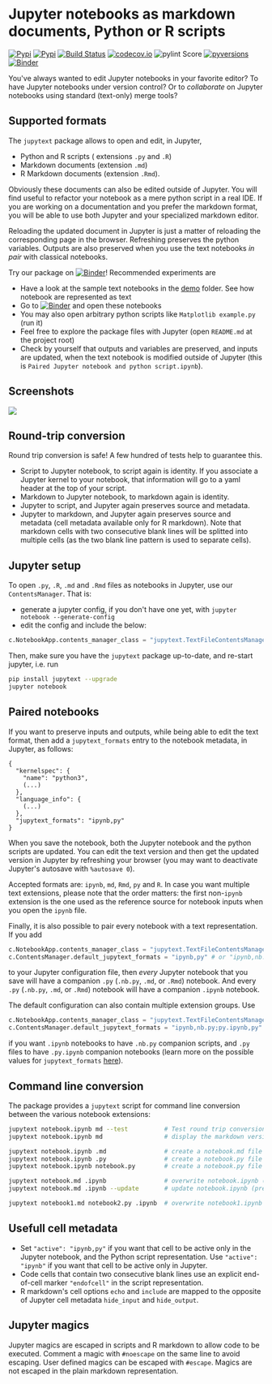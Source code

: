 # Jupyter notebooks as markdown documents, Python or R scripts

[![Pypi](https://img.shields.io/pypi/v/jupytext.svg)](https://pypi.python.org/pypi/jupytext)
[![Pypi](https://img.shields.io/pypi/l/jupytext.svg)](https://pypi.python.org/pypi/jupytext)
[![Build Status](https://travis-ci.com/mwouts/jupytext.svg?branch=master)](https://travis-ci.com/mwouts/jupytext)
[![codecov.io](https://codecov.io/github/mwouts/jupytext/coverage.svg?branch=master)](https://codecov.io/github/mwouts/jupytext?branch=master)
![pylint Score](https://mperlet.github.io/pybadge/badges/9.9.svg)
[![pyversions](https://img.shields.io/pypi/pyversions/jupytext.svg)](https://pypi.python.org/pypi/jupytext)
[![Binder](https://mybinder.org/badge.svg)](https://mybinder.org/v2/gh/mwouts/jupytext/master?filepath=demo)

You've always wanted to edit Jupyter notebooks in your favorite editor? To have Jupyter notebooks under version control? Or to *collaborate* on Jupyter notebooks using standard (text-only) merge tools?

## Supported formats

The `jupytext` package allows to open and edit, in Jupyter,
- Python and R scripts ( extensions `.py` and `.R`)
- Markdown documents (extension `.md`)
- R Markdown documents (extension `.Rmd`).

Obviously these documents can also be edited outside of Jupyter. You will find useful to refactor your notebook as a mere python script in a real IDE. If you are working on a documentation and you prefer the markdown format, you will be able to use both Jupyter and your specialized markdown editor.

Reloading the updated document in Jupyter is just a matter of reloading the corresponding page in the browser. Refreshing preserves the python variables. Outputs are also preserved when you use the text notebooks *in pair* with classical notebooks.

Try our package on [![Binder](https://mybinder.org/badge.svg)](https://mybinder.org/v2/gh/mwouts/jupytext/master?filepath=demo)! Recommended experiments are
- Have a look at the sample text notebooks in the [demo](https://github.com/mwouts/jupytext/tree/master/demo) folder. See how notebook are represented as text
- Go to [![Binder](https://mybinder.org/badge.svg)](https://mybinder.org/v2/gh/mwouts/jupytext/master?filepath=demo) and open these notebooks
- You may also open arbitrary python scripts like `Matplotlib example.py` (run it)
- Feel free to explore the package files with Jupyter (open `README.md` at the project root)
- Check by yourself that outputs and variables are preserved, and inputs are updated, when the text notebook is modified outside of Jupyter (this is `Paired Jupyter notebook and python script.ipynb`).

## Screenshots

![](https://raw.githubusercontent.com/mwouts/jupytext/master/img/jupyter_python_markdown.gif)

## Round-trip conversion

Round trip conversion is safe! A few hundred of tests help to guarantee this.
- Script to Jupyter notebook, to script again is identity. If you
associate a Jupyter kernel to your notebook, that information will go to
a yaml header at the top of your script.
- Markdown to Jupyter notebook, to markdown again is identity. 
- Jupyter to script, and Jupyter again preserves source and metadata.
- Jupyter to markdown, and Jupyter again preserves source and metadata (cell metadata available only for R markdown). Note that markdown cells with two consecutive blank lines will be splitted into multiple cells (as the two blank line pattern is used to separate cells).

## Jupyter setup

To open `.py`, `.R`, `.md` and `.Rmd` files as notebooks in Jupyter, use our `ContentsManager`. That is:
- generate a jupyter config, if you don't have one yet, with `jupyter notebook --generate-config`
- edit the config and include the below:
```python
c.NotebookApp.contents_manager_class = "jupytext.TextFileContentsManager"
```

Then, make sure you have the `jupytext` package up-to-date, and re-start jupyter, i.e. run
```bash
pip install jupytext --upgrade
jupyter notebook
```

## Paired notebooks

If you want to preserve inputs and outputs, while being able to edit the text format, then add a `jupytext_formats` entry to the notebook metadata, in Jupyter, as follows:
```
{
  "kernelspec": {
    "name": "python3",
    (...)
  },
  "language_info": {
    (...)
  },
  "jupytext_formats": "ipynb,py"
}
```

When you save the notebook, both the Jupyter notebook and the python scripts are updated. You can edit the text version
and then get the updated version in Jupyter by refreshing your browser (you may want to deactivate Jupyter's autosave with `%autosave 0`).

Accepted formats are: `ipynb`, `md`, `Rmd`, `py` and `R`. In case you want multiple text extensions, please note that the
order matters: the first non-`ipynb` extension
is the one used as the reference source for notebook inputs when you open the `ipynb` file.

Finally, it is also possible to pair every notebook with a text representation. If you add
```python
c.NotebookApp.contents_manager_class = "jupytext.TextFileContentsManager"
c.ContentsManager.default_jupytext_formats = "ipynb,py" # or "ipynb,nb.py" # or "ipynb,md" # or "ipynb,Rmd"
```
to your Jupyter configuration file, then *every* Jupyter notebook that you save will have a companion `.py` (`.nb.py`, `.md`, or `.Rmd`) notebook. And every `.py` (`.nb.py`, `.md`, or `.Rmd`) notebook will have a companion `.ipynb` notebook.

The default configuration can also contain multiple extension groups. Use
```python
c.NotebookApp.contents_manager_class = "jupytext.TextFileContentsManager"
c.ContentsManager.default_jupytext_formats = "ipynb,nb.py;py.ipynb,py"
```
if you want `.ipynb` notebooks to have `.nb.py` companion scripts, and `.py` files to have `.py.ipynb` companion notebooks (learn more on the possible values for `jupytext_formats` [here](https://github.com/mwouts/nbsrc/issues/5#issuecomment-414093471)).

## Command line conversion

The package provides a `jupytext` script for command line conversion between the various notebook extensions:

```bash
jupytext notebook.ipynb md --test          # Test round trip conversion
jupytext notebook.ipynb md                 # display the markdown version on screen

jupytext notebook.ipynb .md                # create a notebook.md file
jupytext notebook.ipynb .py                # create a notebook.py file
jupytext notebook.ipynb notebook.py        # create a notebook.py file

jupytext notebook.md .ipynb                # overwrite notebook.ipynb (remove outputs)
jupytext notebook.md .ipynb --update       # update notebook.ipynb (preserve outputs)

jupytext notebook1.md notebook2.py .ipynb  # overwrite notebook1.ipynb notebook2.ipynb
```

## Usefull cell metadata

- Set `"active": "ipynb,py"` if you want that cell to be active only in the Jupyter notebook, and the Python script representation. Use `"active": "ipynb"` if you want that cell to be active only in Jupyter.
- Code cells that contain two consecutive blank lines use an explicit end-of-cell marker `"endofcell"` in the script representation.
- R markdown's cell options `echo` and `include` are mapped to the opposite of Jupyter cell metadata `hide_input` and `hide_output`.

## Jupyter magics

Jupyter magics are escaped in scripts and R markdown to allow code to be executed. Comment a magic with `#noescape` on the same line to avoid escaping. User defined magics can be escaped with `#escape`. Magics are not escaped in the plain markdown representation.
